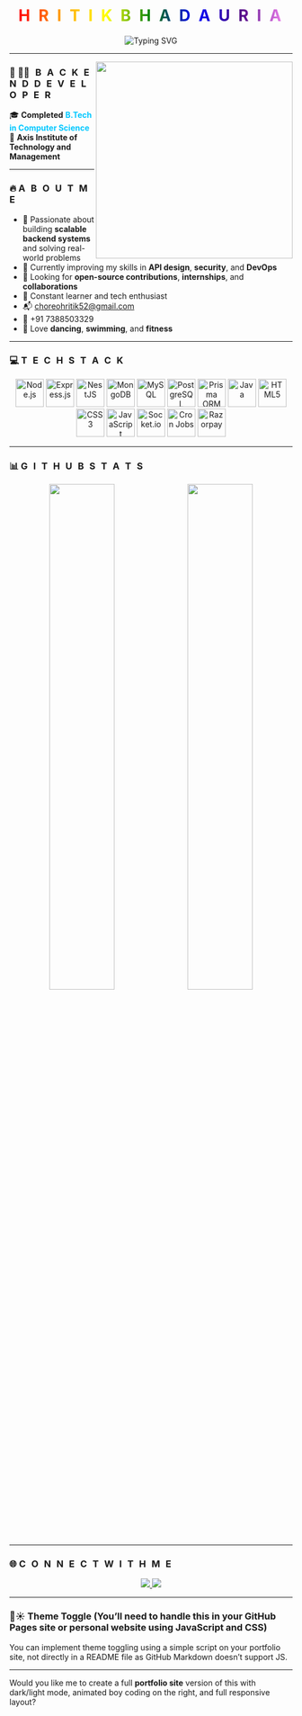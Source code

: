 <h1 align="center">
  <span style="font-weight: bold; letter-spacing: 4px; background: linear-gradient(to right, red, orange, yellow, green, blue, indigo, violet); -webkit-background-clip: text; color: transparent;">
    H R I T I K   B H A D A U R I A
  </span>
</h1>

<p align="center">
  <img src="https://readme-typing-svg.herokuapp.com?font=Fira+Code&size=24&pause=1000&color=00FFAD&center=true&vCenter=true&width=500&lines=Backend+Developer;Open+Source+Contributor;NestJS+Stack+Fan" alt="Typing SVG" />
</p>

---

<div align="center">
  <img src="https://cdn.dribbble.com/users/1162077/screenshots/3848914/programmer.gif" align="right" width="350" />
</div>

### 🌈 <span style="font-weight: bold; letter-spacing: 3px;">🧑‍💻 B A C K E N D   D E V E L O P E R</span>

🎓 **Completed** <strong style="color:#00c7ff;">B.Tech in Computer Science</strong>  
🏫 <strong>Axis Institute of Technology and Management</strong>

---

### 🔥 <span style="font-weight: bold; letter-spacing: 3px;">A B O U T   M E</span>

- 🚀 Passionate about building **scalable backend systems** and solving real-world problems  
- 🌱 Currently improving my skills in **API design**, **security**, and **DevOps**  
- 🤝 Looking for **open-source contributions**, **internships**, and **collaborations**  
- 🧠 Constant learner and tech enthusiast  
- 📬 [choreohritik52@gmail.com](mailto:choreohritik52@gmail.com)  
- 📱 +91 7388503329  
- 💃 Love **dancing**, **swimming**, and **fitness**

---

### 💻 <span style="font-weight: bold; letter-spacing: 3px;">T E C H   S T A C K</span>

<p align="center">
  <img src="https://cdn.jsdelivr.net/gh/devicons/devicon/icons/nodejs/nodejs-original.svg" height="50" alt="Node.js" />
  <img src="https://cdn.jsdelivr.net/gh/devicons/devicon/icons/express/express-original.svg" height="50" alt="Express.js" />
  <img src="https://nestjs.com/img/logo-small.svg" height="50" alt="NestJS" />
  <img src="https://cdn.jsdelivr.net/gh/devicons/devicon/icons/mongodb/mongodb-original.svg" height="50" alt="MongoDB" />
  <img src="https://cdn.jsdelivr.net/gh/devicons/devicon/icons/mysql/mysql-original.svg" height="50" alt="MySQL" />
  <img src="https://cdn.jsdelivr.net/gh/devicons/devicon/icons/postgresql/postgresql-original.svg" height="50" alt="PostgreSQL" />
  <img src="https://redmonk.com/jgovernor/files/2021/05/Prisma-Logo-Black.png" height="50" alt="Prisma ORM" />
  <img src="https://cdn.jsdelivr.net/gh/devicons/devicon/icons/java/java-original.svg" height="50" alt="Java" />
  <img src="https://cdn.jsdelivr.net/gh/devicons/devicon/icons/html5/html5-original.svg" height="50" alt="HTML5" />
  <img src="https://cdn.jsdelivr.net/gh/devicons/devicon/icons/css3/css3-original.svg" height="50" alt="CSS3" />
  <img src="https://cdn.jsdelivr.net/gh/devicons/devicon/icons/javascript/javascript-original.svg" height="50" alt="JavaScript" />
  <img src="https://upload.wikimedia.org/wikipedia/commons/9/96/Socket-io.svg" height="50" alt="Socket.io" />
  <img src="https://upload.wikimedia.org/wikipedia/commons/3/35/Tux.svg" height="50" alt="Cron Jobs" />
  <img src="https://static.startuptalky.com/2022/03/Razorpay-Logo-Success-Story-Startuptalky.jpg" height="50" alt="Razorpay" />
</p>

---

### 📊 <span style="font-weight: bold; letter-spacing: 3px;">G I T H U B   S T A T S</span>

<p align="center">
  <img src="https://github-readme-stats.vercel.app/api?username=hritik7388&show_icons=true&theme=tokyonight&hide_border=true&count_private=true" width="48%" />
  <img src="https://github-readme-streak-stats.herokuapp.com/?user=hritik7388&theme=tokyonight&hide_border=true" width="48%" />
</p>

---

### 🌐 <span style="font-weight: bold; letter-spacing: 3px;">C O N N E C T   W I T H   M E</span>

<p align="center">
  <a href="https://www.linkedin.com/in/hritik-bhadauria-588024205/">
    <img src="https://img.shields.io/badge/LinkedIn-0077B5.svg?&style=for-the-badge&logo=linkedin&logoColor=white" />
  </a>
  <a href="https://github.com/hritik7388/hritik7388">
    <img src="https://img.shields.io/badge/GitHub-100000.svg?&style=for-the-badge&logo=github&logoColor=white" />
  </a>
</p>

---

### 🌙☀️ Theme Toggle (You’ll need to handle this in your GitHub Pages site or personal website using JavaScript and CSS)

You can implement theme toggling using a simple script on your portfolio site, not directly in a README file as GitHub Markdown doesn’t support JS.

---

Would you like me to create a full **portfolio site** version of this with dark/light mode, animated boy coding on the right, and full responsive layout?
